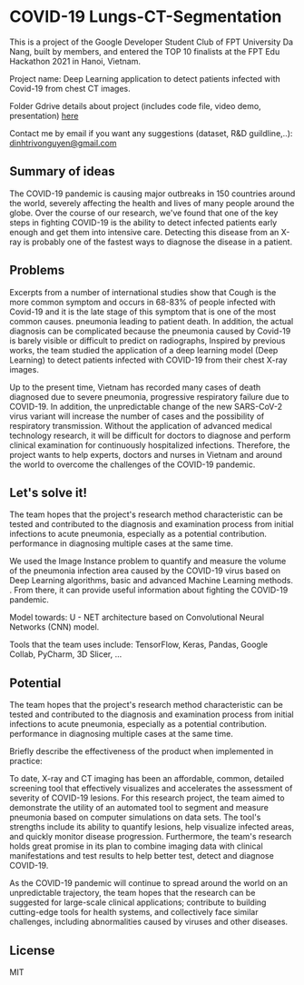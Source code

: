 # COVID-19 Lungs-CT-Segmentation

This is a project of the Google Developer Student Club of FPT University Da Nang, built by members, and entered the TOP 10 finalists at the FPT Edu Hackathon 2021 in Hanoi, Vietnam.

Project name: Deep Learning application to detect patients infected with Covid-19 from chest CT images.

Folder Gdrive details about project (includes code file, video demo, presentation) [here](https://drive.google.com/drive/folders/1bM-GdL_Y1QXwXYOp5sPtXgkzVoVpNiLM?usp=sharing)

Contact me by email if you want any suggestions (dataset, R&D guildline,..): dinhtrivonguyen@gmail.com

## Summary of ideas

The COVID-19 pandemic is causing major outbreaks in 150 countries around the world, severely affecting the health and lives of many people around the globe.
Over the course of our research, we've found that one of the key steps in fighting COVID-19 is the ability to detect infected patients early enough and get them into intensive care. Detecting this disease from an X-ray is probably one of the fastest ways to diagnose the disease in a patient.


## Problems

Excerpts from a number of international studies show that Cough is the more common symptom and occurs in 68-83% of people infected with Covid-19 and it is the late stage of this symptom that is one of the most common causes. pneumonia leading to patient death. In addition, the actual diagnosis can be complicated because the pneumonia caused by Covid-19 is barely visible or difficult to predict on radiographs,
Inspired by previous works, the team studied the application of a deep learning model (Deep Learning) to detect patients infected with COVID-19 from their chest X-ray images.

Up to the present time, Vietnam has recorded many cases of death diagnosed due to severe pneumonia, progressive respiratory failure due to COVID-19. In addition, the unpredictable change of the new SARS-CoV-2 virus variant will increase the number of cases and the possibility of respiratory transmission. Without the application of advanced medical technology research, it will be difficult for doctors to diagnose and perform clinical examination for continuously hospitalized infections.
Therefore, the project wants to help experts, doctors and nurses in Vietnam and around the world to overcome the challenges of the COVID-19 pandemic.

##  Let's solve it!

The team hopes that the project's research method characteristic can be tested and contributed to the diagnosis and examination process from initial infections to acute pneumonia, especially as a potential contribution. performance in diagnosing multiple cases at the same time.

We used the Image Instance problem to quantify and measure the volume of the pneumonia infection area caused by the COVID-19 virus based on Deep Learning algorithms, basic and advanced Machine Learning methods. . From there, it can provide useful information about fighting the COVID-19 pandemic.

Model towards: U - NET architecture based on Convolutional Neural Networks (CNN) model.

Tools that the team uses include: TensorFlow, Keras, Pandas, Google Collab, PyCharm, 3D Slicer, ...

##  Potential
The team hopes that the project's research method characteristic can be tested and contributed to the diagnosis and examination process from initial infections to acute pneumonia, especially as a potential contribution. performance in diagnosing multiple cases at the same time.

Briefly describe the effectiveness of the product when implemented in practice:

To date, X-ray and CT imaging has been an affordable, common, detailed screening tool that effectively visualizes and accelerates the assessment of severity of COVID-19 lesions. For this research project, the team aimed to demonstrate the utility of an automated tool to segment and measure pneumonia based on computer simulations on data sets. The tool's strengths include its ability to quantify lesions, help visualize infected areas, and quickly monitor disease progression.
Furthermore, the team's research holds great promise in its plan to combine imaging data with clinical manifestations and test results to help better test, detect and diagnose COVID-19.

As the COVID-19 pandemic will continue to spread around the world on an unpredictable trajectory, the team hopes that the research can be suggested for large-scale clinical applications; contribute to building cutting-edge tools for health systems, and collectively face similar challenges, including abnormalities caused by viruses and other diseases.

## License

MIT
